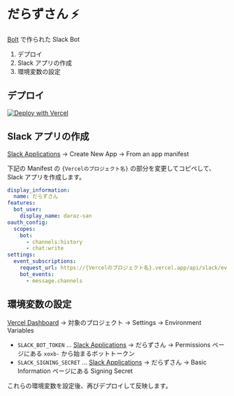 # だらずさん ⚡

[Bolt](https://github.com/slackapi/bolt-js) で作られた Slack Bot

1. デプロイ
2. Slack アプリの作成
3. 環境変数の設定

## デプロイ

[![Deploy with Vercel](https://vercel.com/button)](https://vercel.com/new/clone?repository-url=https%3A%2F%2Fgithub.com%2Fdaraz-tek%2Fdaraz-bot)

## Slack アプリの作成

[Slack Applications](https://api.slack.com/apps) → Create New App → From an app manifest

下記の Manifest の `{Vercelのプロジェクト名}` の部分を変更してコピペして、Slack アプリを作成します。

```yaml
display_information:
  name: だらずさん
features:
  bot_user:
    display_name: daraz-san
oauth_config:
  scopes:
    bot:
      - channels:history
      - chat:write
settings:
  event_subscriptions:
    request_url: https://{Vercelのプロジェクト名}.vercel.app/api/slack/events
    bot_events:
      - message.channels
```

## 環境変数の設定

[Vercel Dashboard](https://vercel.com/dashboard) → 対象のプロジェクト → Settings → Environment Variables

- `SLACK_BOT_TOKEN` ... [Slack Applications](https://api.slack.com/apps) → だらずさん → Permissions ページにある `xoxb-` から始まるボットトークン
- `SLACK_SIGNING_SECRET` ... [Slack Applications](https://api.slack.com/apps) → だらずさん → Basic Information ページにある Signing Secret

これらの環境変数を設定後、再びデプロイして反映します。
